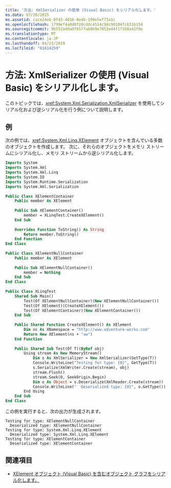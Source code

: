 ```yaml
---
title: '方法: XmlSerializer の使用 (Visual Basic) をシリアル化します。'
ms.date: 07/20/2015
ms.assetid: cace24eb-0f43-4016-8e4b-199e5ef73a1c
ms.openlocfilehash: 1799ef4a0d0f20cddc4514c9dc901047c631b158
ms.sourcegitcommit: 9b552addadfb57fab0b9e7852ed4f1f1b8a42f8e
ms.translationtype: MT
ms.contentlocale: ja-JP
ms.lasthandoff: 04/23/2019
ms.locfileid: "61614259"
---
```

# <a name="how-to-serialize-using-xmlserializer-visual-basic"></a>方法: XmlSerializer の使用 (Visual Basic) をシリアル化します。
このトピックでは、<xref:System.Xml.Serialization.XmlSerializer> を使用してシリアル化および逆シリアル化を行う例について説明します。  
  
## <a name="example"></a>例  
 次の例では、<xref:System.Xml.Linq.XElement> オブジェクトを含んでいる多数のオブジェクトを作成します。 次に、それらのオブジェクトをメモリ ストリームにシリアル化し、メモリ ストリームから逆シリアル化します。  
  
```vb  
Imports System  
Imports System.Xml  
Imports System.Xml.Linq  
Imports System.IO  
Imports System.Runtime.Serialization  
Imports System.Xml.Serialization  
  
Public Class XElementContainer  
    Public member As XElement  
  
    Public Sub XElementContainer()  
        member = XLinqTest.CreateXElement()  
    End Sub  
  
    Overrides Function ToString() As String  
        Return member.ToString()  
    End Function  
End Class  
  
Public Class XElementNullContainer  
    Public member As XElement  
  
    Public Sub XElementNullContainer()  
        member = Nothing  
    End Sub  
End Class  
  
Public Class XLinqTest  
    Shared Sub Main()  
        Test(Of XElementNullContainer)(New XElementNullContainer())  
        Test(Of XElement)(CreateXElement())  
        Test(Of XElementContainer)(New XElementContainer())  
    End Sub  
  
    Public Shared Function CreateXElement() As XElement  
        Dim ns As XNamespace = "http://www.adventure-works.com"  
        Return New XElement(ns + "aw")  
    End Function  
  
    Public Shared Sub Test(Of T)(ByRef obj)  
        Using stream As New MemoryStream()  
            Dim s As XmlSerializer = New XmlSerializer(GetType(T))  
            Console.WriteLine("Testing for type: {0}", GetType(T))  
            s.Serialize(XmlWriter.Create(stream), obj)  
            stream.Flush()  
            stream.Seek(0, SeekOrigin.Begin)  
            Dim o As Object = s.Deserialize(XmlReader.Create(stream))  
            Console.WriteLine("  Deserialized type: {0}", o.GetType())  
        End Using  
    End Sub  
End Class  
```  
  
 この例を実行すると、次の出力が生成されます。  
  
```  
Testing for type: XElementNullContainer  
  Deserialized type: XElementNullContainer  
Testing for type: System.Xml.Linq.XElement  
  Deserialized type: System.Xml.Linq.XElement  
Testing for type: XElementContainer  
  Deserialized type: XElementContainer  
```  
  
## <a name="see-also"></a>関連項目

- [XElement オブジェクト (Visual Basic) を含むオブジェクト グラフをシリアル化します。](../../../../visual-basic/programming-guide/concepts/linq/serializing-object-graphs-that-contain-xelement-objects.md)
